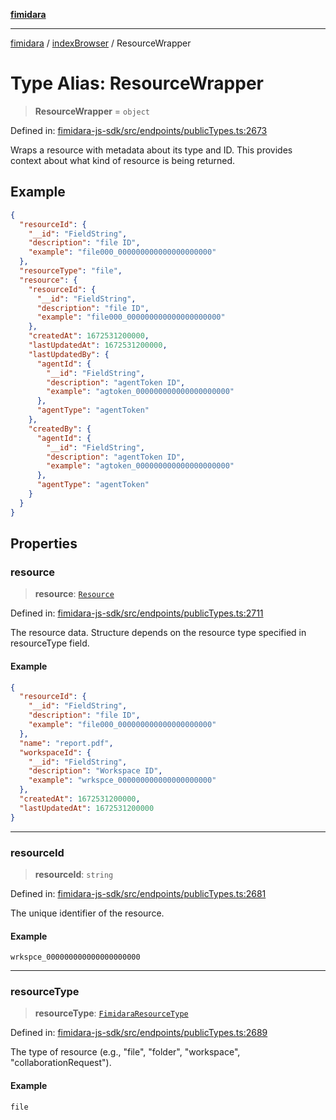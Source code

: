 [**fimidara**](../../README.md)

***

[fimidara](../../modules.md) / [indexBrowser](../README.md) / ResourceWrapper

# Type Alias: ResourceWrapper

> **ResourceWrapper** = `object`

Defined in: [fimidara-js-sdk/src/endpoints/publicTypes.ts:2673](https://github.com/softkave/fimidara/blob/feac071900ab8644442d355e5cb5db9df2f34600/fimidara-js-sdk/src/endpoints/publicTypes.ts#L2673)

Wraps a resource with metadata about its type and ID. This provides context about what kind of resource is being returned.

## Example

```json
{
  "resourceId": {
    "__id": "FieldString",
    "description": "file ID",
    "example": "file000_000000000000000000000"
  },
  "resourceType": "file",
  "resource": {
    "resourceId": {
      "__id": "FieldString",
      "description": "file ID",
      "example": "file000_000000000000000000000"
    },
    "createdAt": 1672531200000,
    "lastUpdatedAt": 1672531200000,
    "lastUpdatedBy": {
      "agentId": {
        "__id": "FieldString",
        "description": "agentToken ID",
        "example": "agtoken_000000000000000000000"
      },
      "agentType": "agentToken"
    },
    "createdBy": {
      "agentId": {
        "__id": "FieldString",
        "description": "agentToken ID",
        "example": "agtoken_000000000000000000000"
      },
      "agentType": "agentToken"
    }
  }
}
```

## Properties

### resource

> **resource**: [`Resource`](Resource.md)

Defined in: [fimidara-js-sdk/src/endpoints/publicTypes.ts:2711](https://github.com/softkave/fimidara/blob/feac071900ab8644442d355e5cb5db9df2f34600/fimidara-js-sdk/src/endpoints/publicTypes.ts#L2711)

The resource data. Structure depends on the resource type specified in resourceType field.

#### Example

```json
{
  "resourceId": {
    "__id": "FieldString",
    "description": "file ID",
    "example": "file000_000000000000000000000"
  },
  "name": "report.pdf",
  "workspaceId": {
    "__id": "FieldString",
    "description": "Workspace ID",
    "example": "wrkspce_000000000000000000000"
  },
  "createdAt": 1672531200000,
  "lastUpdatedAt": 1672531200000
}
```

***

### resourceId

> **resourceId**: `string`

Defined in: [fimidara-js-sdk/src/endpoints/publicTypes.ts:2681](https://github.com/softkave/fimidara/blob/feac071900ab8644442d355e5cb5db9df2f34600/fimidara-js-sdk/src/endpoints/publicTypes.ts#L2681)

The unique identifier of the resource.

#### Example

```
wrkspce_000000000000000000000
```

***

### resourceType

> **resourceType**: [`FimidaraResourceType`](FimidaraResourceType.md)

Defined in: [fimidara-js-sdk/src/endpoints/publicTypes.ts:2689](https://github.com/softkave/fimidara/blob/feac071900ab8644442d355e5cb5db9df2f34600/fimidara-js-sdk/src/endpoints/publicTypes.ts#L2689)

The type of resource (e.g., "file", "folder", "workspace", "collaborationRequest").

#### Example

```
file
```
